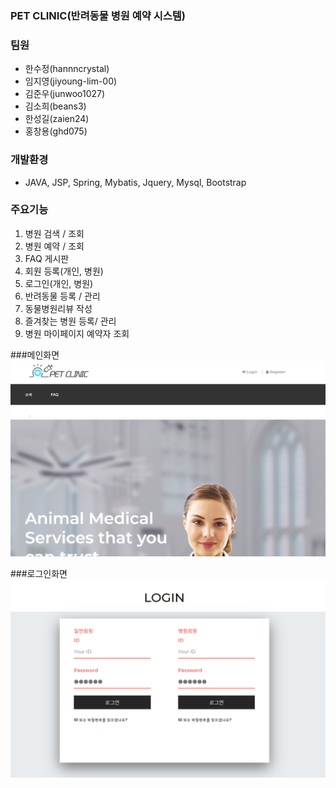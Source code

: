 ### PET CLINIC(반려동물 병원 예약 시스템)

### 팀원

- 한수정(hannncrystal)
- 임지영(jiyoung-lim-00)
- 김준우(junwoo1027)
- 김소희(beans3)
- 한성길(zaien24)
- 홍창용(ghd075)

### 개발환경
- JAVA, JSP, Spring, Mybatis, Jquery, Mysql, Bootstrap  
 
### 주요기능
1. 병원 검색 / 조회
2. 병원 예약 / 조회
3. FAQ 게시판
4. 회원 등록(개인, 병원)
5. 로그인(개인, 병원)
6. 반려동물 등록 / 관리
7. 동물병원리뷰 작성
8. 즐겨찾는 병원 등록/ 관리
9. 병원 마이페이지 예약자 조회

###메인화면
![main](./image/main.png)

###로그인화면
![login](./image/login.png)
